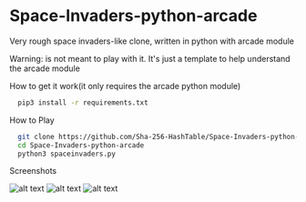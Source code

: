 # Space-Invaders-python-arcade
Very rough space invaders-like clone, written in python with arcade module

Warning: is not meant to play with it. It's just a template to help understand the arcade module

How to get it work(it only requires the arcade python module)
```bash
  pip3 install -r requirements.txt
```
How to Play
```bash
  git clone https://github.com/Sha-256-HashTable/Space-Invaders-python-arcade.git
  cd Space-Invaders-python-arcade
  python3 spaceinvaders.py
```
Screenshots

![alt text](https://github.com/Sha-256-HashTable/Space-Invaders-python-arcade/blob/master/Screenshots/screen-3.gif)
![alt text](https://github.com/Sha-256-HashTable/Space-Invaders-python-arcade/blob/master/Screenshots/screen-1.jpg)
![alt text](https://github.com/Sha-256-HashTable/Space-Invaders-python-arcade/blob/master/Screenshots/screen-2.jpg)
